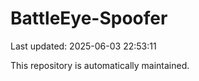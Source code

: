 # BattleEye-Spoofer

Last updated: 2025-06-03 22:53:11

This repository is automatically maintained.
